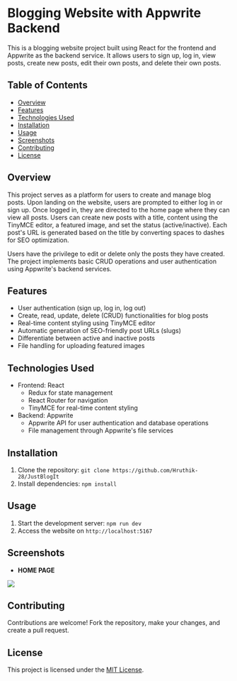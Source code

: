 # Blogging Website with Appwrite Backend

This is a blogging website project built using React for the frontend and Appwrite as the backend service. It allows users to sign up, log in, view posts, create new posts, edit their own posts, and delete their own posts.

## Table of Contents
- [Overview](#overview)
- [Features](#features)
- [Technologies Used](#technologies-used)
- [Installation](#installation)
- [Usage](#usage)
- [Screenshots](#screenshots)
- [Contributing](#contributing)
- [License](#license)

## Overview

This project serves as a platform for users to create and manage blog posts. Upon landing on the website, users are prompted to either log in or sign up. Once logged in, they are directed to the home page where they can view all posts. Users can create new posts with a title, content using the TinyMCE editor, a featured image, and set the status (active/inactive). Each post's URL is generated based on the title by converting spaces to dashes for SEO optimization.

Users have the privilege to edit or delete only the posts they have created. The project implements basic CRUD operations and user authentication using Appwrite's backend services.

## Features

- User authentication (sign up, log in, log out)
- Create, read, update, delete (CRUD) functionalities for blog posts
- Real-time content styling using TinyMCE editor
- Automatic generation of SEO-friendly post URLs (slugs)
- Differentiate between active and inactive posts
- File handling for uploading featured images

## Technologies Used

- Frontend: React
  - Redux for state management
  - React Router for navigation
  - TinyMCE for real-time content styling
- Backend: Appwrite
  - Appwrite API for user authentication and database operations
  - File management through Appwrite's file services

## Installation

1. Clone the repository: `git clone https://github.com/Hruthik-28/JustBlogIt`
2. Install dependencies: `npm install`

## Usage

1. Start the development server: `npm run dev`
2. Access the website on `http://localhost:5167`

## Screenshots
- **HOME PAGE**
<img src='https://images.pexels.com/photos/19148995/pexels-photo-19148995.png?auto=compress&cs=tinysrgb&w=1260&h=750&dpr=1' />

## Contributing

Contributions are welcome! Fork the repository, make your changes, and create a pull request.

## License

This project is licensed under the [MIT License](link-to-license).
